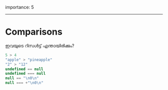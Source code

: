 importance: 5

---

# Comparisons

ഇവയുടെ റിസൾട്ട് എന്തായിരിക്കും?

```js no-beautify
5 > 4
"apple" > "pineapple"
"2" > "12"
undefined == null
undefined === null
null == "\n0\n"
null === +"\n0\n"
```

